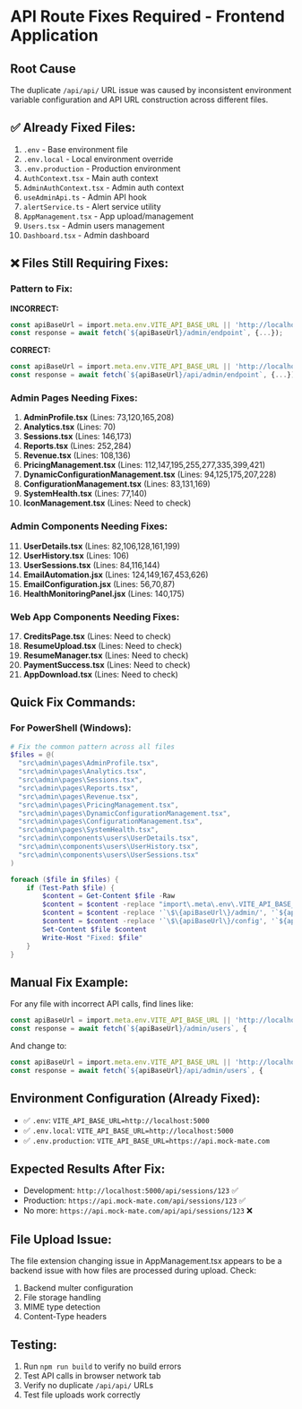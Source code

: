 # API Route Fixes Required - Frontend Application

## Root Cause
The duplicate `/api/api/` URL issue was caused by inconsistent environment variable configuration and API URL construction across different files.

## ✅ Already Fixed Files:
1. `.env` - Base environment file
2. `.env.local` - Local environment override
3. `.env.production` - Production environment
4. `AuthContext.tsx` - Main auth context
5. `AdminAuthContext.tsx` - Admin auth context
6. `useAdminApi.ts` - Admin API hook
7. `alertService.ts` - Alert service utility
8. `AppManagement.tsx` - App upload/management
9. `Users.tsx` - Admin users management
10. `Dashboard.tsx` - Admin dashboard

## ❌ Files Still Requiring Fixes:

### Pattern to Fix:
**INCORRECT:**
```typescript
const apiBaseUrl = import.meta.env.VITE_API_BASE_URL || 'http://localhost:5000/api';
const response = await fetch(`${apiBaseUrl}/admin/endpoint`, {...});
```

**CORRECT:**
```typescript
const apiBaseUrl = import.meta.env.VITE_API_BASE_URL || 'http://localhost:5000';
const response = await fetch(`${apiBaseUrl}/api/admin/endpoint`, {...});
```

### Admin Pages Needing Fixes:

1. **AdminProfile.tsx** (Lines: 73,120,165,208)
2. **Analytics.tsx** (Lines: 70)
3. **Sessions.tsx** (Lines: 146,173)  
4. **Reports.tsx** (Lines: 252,284)
5. **Revenue.tsx** (Lines: 108,136)
6. **PricingManagement.tsx** (Lines: 112,147,195,255,277,335,399,421)
7. **DynamicConfigurationManagement.tsx** (Lines: 94,125,175,207,228)
8. **ConfigurationManagement.tsx** (Lines: 83,131,169)
9. **SystemHealth.tsx** (Lines: 77,140)
10. **IconManagement.tsx** (Lines: Need to check)

### Admin Components Needing Fixes:

11. **UserDetails.tsx** (Lines: 82,106,128,161,199)
12. **UserHistory.tsx** (Lines: 106)
13. **UserSessions.tsx** (Lines: 84,116,144)
14. **EmailAutomation.jsx** (Lines: 124,149,167,453,626)
15. **EmailConfiguration.jsx** (Lines: 56,70,87)
16. **HealthMonitoringPanel.jsx** (Lines: 140,175)

### Web App Components Needing Fixes:

17. **CreditsPage.tsx** (Lines: Need to check)
18. **ResumeUpload.tsx** (Lines: Need to check)
19. **ResumeManager.tsx** (Lines: Need to check)
20. **PaymentSuccess.tsx** (Lines: Need to check)
21. **AppDownload.tsx** (Lines: Need to check)

## Quick Fix Commands:

### For PowerShell (Windows):
```powershell
# Fix the common pattern across all files
$files = @(
  "src\admin\pages\AdminProfile.tsx",
  "src\admin\pages\Analytics.tsx",
  "src\admin\pages\Sessions.tsx",
  "src\admin\pages\Reports.tsx",
  "src\admin\pages\Revenue.tsx",
  "src\admin\pages\PricingManagement.tsx",
  "src\admin\pages\DynamicConfigurationManagement.tsx",
  "src\admin\pages\ConfigurationManagement.tsx",
  "src\admin\pages\SystemHealth.tsx",
  "src\admin\components\users\UserDetails.tsx",
  "src\admin\components\users\UserHistory.tsx",
  "src\admin\components\users\UserSessions.tsx"
)

foreach ($file in $files) {
    if (Test-Path $file) {
        $content = Get-Content $file -Raw
        $content = $content -replace "import\.meta\.env\.VITE_API_BASE_URL \|\| 'http://localhost:5000/api'", "import.meta.env.VITE_API_BASE_URL || 'http://localhost:5000'"
        $content = $content -replace '`\$\{apiBaseUrl\}/admin/', '`${apiBaseUrl}/api/admin/'
        $content = $content -replace '`\$\{apiBaseUrl\}/config', '`${apiBaseUrl}/api/config'
        Set-Content $file $content
        Write-Host "Fixed: $file"
    }
}
```

## Manual Fix Example:

For any file with incorrect API calls, find lines like:
```typescript
const apiBaseUrl = import.meta.env.VITE_API_BASE_URL || 'http://localhost:5000/api';
const response = await fetch(`${apiBaseUrl}/admin/users`, {
```

And change to:
```typescript
const apiBaseUrl = import.meta.env.VITE_API_BASE_URL || 'http://localhost:5000';
const response = await fetch(`${apiBaseUrl}/api/admin/users`, {
```

## Environment Configuration (Already Fixed):
- ✅ `.env`: `VITE_API_BASE_URL=http://localhost:5000`
- ✅ `.env.local`: `VITE_API_BASE_URL=http://localhost:5000`  
- ✅ `.env.production`: `VITE_API_BASE_URL=https://api.mock-mate.com`

## Expected Results After Fix:
- Development: `http://localhost:5000/api/sessions/123` ✅
- Production: `https://api.mock-mate.com/api/sessions/123` ✅
- No more: `https://api.mock-mate.com/api/api/sessions/123` ❌

## File Upload Issue:
The file extension changing issue in AppManagement.tsx appears to be a backend issue with how files are processed during upload. Check:
1. Backend multer configuration
2. File storage handling
3. MIME type detection
4. Content-Type headers

## Testing:
1. Run `npm run build` to verify no build errors
2. Test API calls in browser network tab
3. Verify no duplicate `/api/api/` URLs
4. Test file uploads work correctly
